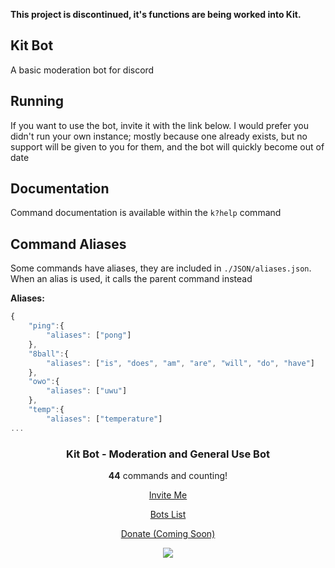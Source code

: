 **This project is discontinued, it's functions are being worked into Kit.** 
 
 ## Kit Bot
 A basic moderation bot for discord

 ## Running
 If you want to use the bot, invite it with the link below. I would prefer you didn't run your own instance; mostly because one already exists, but no support will be given to you for them, and the bot will quickly become out of date

## Documentation
Command documentation is available within the `k?help` command

## Command Aliases
Some commands have aliases, they are included in `./JSON/aliases.json`.
When an alias is used, it calls the parent command instead

**Aliases:**
```js
{
    "ping":{
        "aliases": ["pong"]
    },
    "8ball":{
        "aliases": ["is", "does", "am", "are", "will", "do", "have"]
    },
    "owo":{
        "aliases": ["uwu"]
    },
    "temp":{
        "aliases": ["temperature"]
...
```

 <div align="center">
 <link rel="stylesheet" href="https://www.w3schools.com/w3css/4/w3.css">
<link rel="stylesheet" href="https://fonts.googleapis.com/css?family=Raleway">
<link rel="stylesheet" href="https://cdnjs.cloudflare.com/ajax/libs/font-awesome/4.7.0/css/font-awesome.min.css">
 
 <center><h3>Kit Bot - Moderation and General Use Bot</h3></center>
      <center><p><b>44</b> commands and counting!</p></center>
      <center><p><a href="https://kitk.us/Kit" class="w3-round-xxlarge w3-button w3-blue-grey" style="width:250px">Invite Me</a></p></center>
	  <center><p><a href="https://bots.discord.pw/bots/435855803363360779" class="w3-round-xxlarge w3-button w3-green" style="width:250px">Bots List</a></p></center>
    <center><p><a href="#" class="w3-round-xxlarge w3-button w3-grey" style="width:250px">Donate (Coming Soon)</a></p></center>

<a href = "https://discord.gg/vqSa3ez"><img src="https://discordapp.com/api/guilds/449263514436239360/embed.png?style=banner1"></a>

      
	
  </div>

  </div>

  </div>

